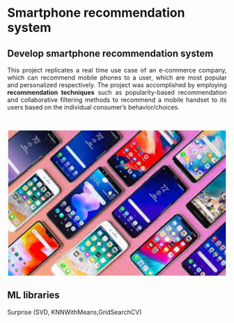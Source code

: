 # Smartphone recommendation system

## Develop smartphone recommendation system

<p align = "justify"> This project replicates a real time use case of an e-commerce company, which can recommend mobile phones to a user, which are most popular and personalized respectively. The project was accomplished by employing <b>recommendation techniques</b> such as popularity-based recommendation and collaborative filtering methods to recommend a mobile handset to its users based on the individual consumer’s behavior/choices.</p><br>

<p align="center">
<img src="./assets/images/mobilephone.jpeg" width="500">
</p>
    
## ML libraries
Surprise (SVD, KNNWithMeans,GridSearchCV)